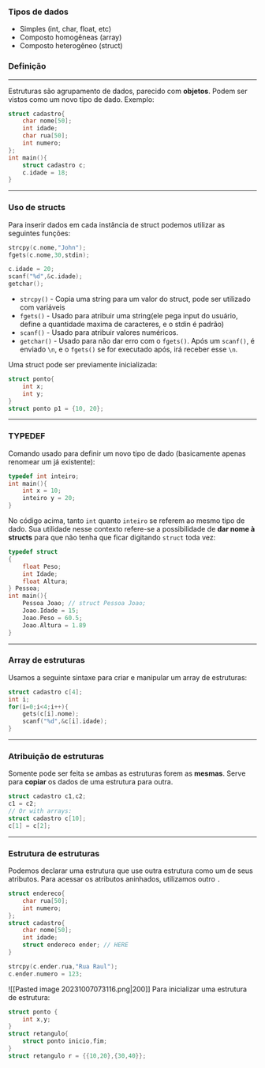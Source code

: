 ### Tipos de dados
- Simples (int, char, float, etc)
- Composto homogêneas (array)
- Composto heterogêneo (struct) 
### Definição
___
Estruturas são agrupamento de dados, parecido com **objetos**. Podem ser vistos como um novo tipo de dado.
Exemplo:
```c
struct cadastro{
	char nome[50];
	int idade;
	char rua[50];
	int numero;
};
int main(){
	struct cadastro c;
	c.idade = 18;
}
```
___
### Uso de structs
Para inserir dados em cada instância de struct podemos utilizar as seguintes funções:
```c
strcpy(c.nome,"John");
fgets(c.nome,30,stdin);

c.idade = 20;
scanf("%d",&c.idade);
getchar();
```
- `strcpy()` - Copia uma string para um valor do struct, pode ser utilizado com variáveis
- `fgets()` - Usado para atribuir uma string(ele pega input do usuário, define a quantidade maxima de caracteres, e o stdin é padrão)
- `scanf()` - Usado para atribuir valores numéricos. 
- `getchar()` - Usado para não dar erro com o `fgets()`. Após um `scanf()`, é enviado `\n`, e o `fgets()` se for executado após, irá receber esse `\n`.

Uma struct pode ser previamente inicializada:
```c
struct ponto{
	int x;
	int y;
}
struct ponto p1 = {10, 20};
```
___
### TYPEDEF
Comando usado para definir um novo tipo de dado (basicamente apenas renomear um já existente):
```c
typedef int inteiro;
int main(){
	int x = 10;
	inteiro y = 20;
}
```
No código acima, tanto `int` quanto `inteiro` se referem ao mesmo tipo de dado.
Sua utilidade nesse contexto refere-se a possibilidade de **dar nome à structs** para que não tenha que ficar digitando `struct` toda vez:
```c
typedef struct
{
	float Peso;
	int Idade;
	float Altura;
} Pessoa;
int main(){
	Pessoa Joao; // struct Pessoa Joao;
	Joao.Idade = 15;
	Joao.Peso = 60.5;
	Joao.Altura = 1.89
}
```
___
### Array de estruturas
Usamos a seguinte sintaxe para criar e manipular um array de estruturas:
```c
struct cadastro c[4];
int i;
for(i=0;i<4;i++){
	gets(c[i].nome);
	scanf("%d",&c[i].idade);
}
```
___
### Atribuição de estruturas
Somente pode ser feita se ambas as estruturas forem as **mesmas**. Serve para **copiar** os dados de uma estrutura para outra.
```c
struct cadastro c1,c2;
c1 = c2;
// Or with arrays:
struct cadastro c[10];
c[1] = c[2];
```
___
### Estrutura de estruturas
Podemos declarar uma estrutura que use outra estrutura como um de seus atributos. Para acessar os atributos aninhados, utilizamos outro `.`
```c
struct endereco{
	char rua[50];
	int numero;
};
struct cadastro{
	char nome[50];
	int idade;
	struct endereco ender; // HERE
}

strcpy(c.ender.rua,"Rua Raul");
c.ender.numero = 123;
```
![[Pasted image 20231007073116.png|200]]
Para inicializar uma estrutura de estrutura:
```c
struct ponto {
	int x,y;
}
struct retangulo{
	struct ponto inicio,fim;
}
struct retangulo r = {{10,20},{30,40}};
```